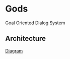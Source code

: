 # Gods
Goal Oriented Dialog System

## Architecture
[Diagram](https://drive.google.com/open?id=0B3VG4mDUTWdINnQ1T1Bac3RQbW8)

